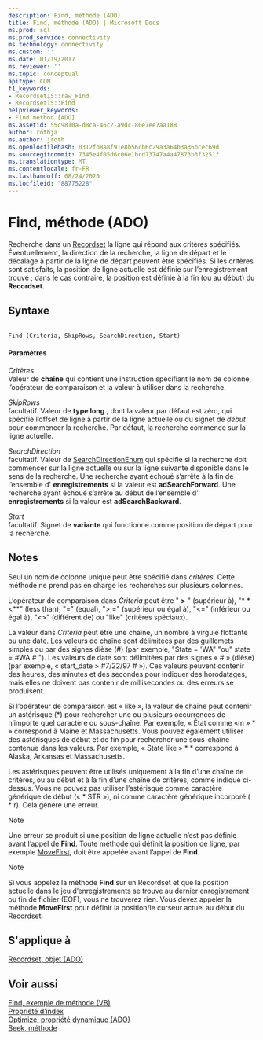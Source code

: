 ```yaml
---
description: Find, méthode (ADO)
title: Find, méthode (ADO) | Microsoft Docs
ms.prod: sql
ms.prod_service: connectivity
ms.technology: connectivity
ms.custom: ''
ms.date: 01/19/2017
ms.reviewer: ''
ms.topic: conceptual
apitype: COM
f1_keywords:
- Recordset15::raw_Find
- Recordset15::Find
helpviewer_keywords:
- Find method [ADO]
ms.assetid: 55c9810a-d8ca-46c2-a9dc-80e7ee7aa188
author: rothja
ms.author: jroth
ms.openlocfilehash: 0312fb8a8f91e8b56cb6c29a3a64b3a36bcec69d
ms.sourcegitcommit: 7345e4f05d6c06e1bcd73747a4a47873b3f3251f
ms.translationtype: MT
ms.contentlocale: fr-FR
ms.lasthandoff: 08/24/2020
ms.locfileid: "88775228"
---
```

# <a name="find-method-ado"></a>Find, méthode (ADO)
Recherche dans un [Recordset](./recordset-object-ado.md) la ligne qui répond aux critères spécifiés. Éventuellement, la direction de la recherche, la ligne de départ et le décalage à partir de la ligne de départ peuvent être spécifiés. Si les critères sont satisfaits, la position de ligne actuelle est définie sur l’enregistrement trouvé ; dans le cas contraire, la position est définie à la fin (ou au début) du **Recordset**.  
  
## <a name="syntax"></a>Syntaxe  
  
```  
  
Find (Criteria, SkipRows, SearchDirection, Start)  
```  
  
#### <a name="parameters"></a>Paramètres  
 *Critères*  
 Valeur de **chaîne** qui contient une instruction spécifiant le nom de colonne, l’opérateur de comparaison et la valeur à utiliser dans la recherche.  
  
 *SkipRows*  
 facultatif. Valeur de **type long** , dont la valeur par défaut est zéro, qui spécifie l’offset de ligne à partir de la ligne actuelle ou du signet de *début* pour commencer la recherche. Par défaut, la recherche commence sur la ligne actuelle.  
  
 *SearchDirection*  
 facultatif. Valeur de [SearchDirectionEnum](./searchdirectionenum.md) qui spécifie si la recherche doit commencer sur la ligne actuelle ou sur la ligne suivante disponible dans le sens de la recherche. Une recherche ayant échoué s’arrête à la fin de l’ensemble d' **enregistrements** si la valeur est **adSearchForward**. Une recherche ayant échoué s’arrête au début de l’ensemble d' **enregistrements** si la valeur est **adSearchBackward**.  
  
 *Start*  
 facultatif. Signet de **variante** qui fonctionne comme position de départ pour la recherche.  
  
## <a name="remarks"></a>Notes  
 Seul un nom de colonne unique peut être spécifié dans *critères*. Cette méthode ne prend pas en charge les recherches sur plusieurs colonnes.  
  
 L’opérateur de comparaison dans *Criteria* peut être " **>** " (supérieur à), "* * \<**" (less than), "=" (equal), "> =" (supérieur ou égal à), "<=" (inférieur ou égal à), "<>" (différent de) ou "like" (critères spéciaux).  
  
 La valeur dans *Criteria* peut être une chaîne, un nombre à virgule flottante ou une date. Les valeurs de chaîne sont délimitées par des guillemets simples ou par des signes dièse (#) (par exemple, "State = 'WA" "ou" state = #WA # "). Les valeurs de date sont délimitées par des signes « # » (dièse) (par exemple, « start_date > #7/22/97 # »). Ces valeurs peuvent contenir des heures, des minutes et des secondes pour indiquer des horodatages, mais elles ne doivent pas contenir de millisecondes ou des erreurs se produisent.  
  
 Si l’opérateur de comparaison est « like », la valeur de chaîne peut contenir un astérisque (*) pour rechercher une ou plusieurs occurrences de n’importe quel caractère ou sous-chaîne. Par exemple, « État comme «m » \* » correspond à Maine et Massachusetts. Vous pouvez également utiliser des astérisques de début et de fin pour rechercher une sous-chaîne contenue dans les valeurs. Par exemple, « State like » \* \* correspond à Alaska, Arkansas et Massachusetts.  
  
 Les astérisques peuvent être utilisés uniquement à la fin d’une chaîne de critères, ou au début et à la fin d’une chaîne de critères, comme indiqué ci-dessus. Vous ne pouvez pas utiliser l’astérisque comme caractère générique de début (« * STR »), ni comme caractère générique incorporé ( \* r). Cela génère une erreur.  
  
> [!NOTE]
>  Une erreur se produit si une position de ligne actuelle n’est pas définie avant l’appel de **Find**. Toute méthode qui définit la position de ligne, par exemple [MoveFirst](./movefirst-movelast-movenext-and-moveprevious-methods-ado.md), doit être appelée avant l’appel de **Find**.  
  
> [!NOTE]
>  Si vous appelez la méthode **Find** sur un Recordset et que la position actuelle dans le jeu d’enregistrements se trouve au dernier enregistrement ou fin de fichier (EOF), vous ne trouverez rien. Vous devez appeler la méthode **MoveFirst** pour définir la position/le curseur actuel au début du Recordset.  
  
## <a name="applies-to"></a>S'applique à  
 [Recordset, objet (ADO)](./recordset-object-ado.md)  
  
## <a name="see-also"></a>Voir aussi  
 [Find, exemple de méthode (VB)](./find-method-example-vb.md)   
 [Propriété d’index](./index-property.md)   
 [Optimize, propriété dynamique (ADO)](./optimize-property-dynamic-ado.md)   
 [Seek, méthode](./seek-method.md)